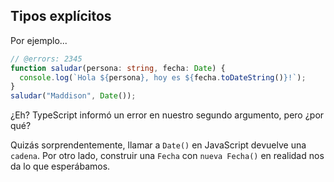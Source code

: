 ## Tipos explícitos
Por ejemplo...

```ts twoslash
// @errors: 2345
function saludar(persona: string, fecha: Date) {
  console.log(`Hola ${persona}, hoy es ${fecha.toDateString()}!`);
}
saludar("Maddison", Date());
```

¿Eh?
TypeScript informó un error en nuestro segundo argumento, pero ¿por qué?

Quizás sorprendentemente, llamar a `Date()` en JavaScript devuelve una `cadena`.
Por otro lado, construir una `Fecha` con `nueva Fecha()` en realidad nos da lo que esperábamos.
